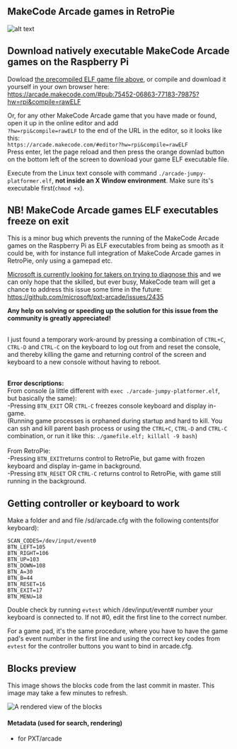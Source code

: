 ## MakeCode Arcade games in RetroPie
![alt text](https://github.com/Vegz78/jumpy-platformer-ELF-test/blob/master/assets/MakeCode_Arcade_RetroPie.gif)
## Download natively executable MakeCode Arcade games on the Raspberry Pi
Dowload [the precompiled ELF game file above](https://github.com/Vegz78/jumpy-platformer-ELF-test/raw/master/arcade-jumpy-platformer.elf), or compile and download it yourself in your own browser here:
https://arcade.makecode.com/#pub:75452-06863-77183-79875?hw=rpi&compile=rawELF

Or, for any other MakeCode Arcade game that you have made or found, open it up in the online editor and add<BR>
```?hw=rpi&compile=rawELF``` to the end of the URL in the editor, so it looks like this:<BR>
```https://arcade.makecode.com/#editor?hw=rpi&compile=rawELF```<BR>
Press enter, let the page reload and then press the orange downlad button on the bottom left of the screen to download your game ELF executable file.

Execute from the Linux text console with command ```./arcade-jumpy-platformer.elf```, **not inside an X Window environment**. Make sure its's executable first(```chmod +x```).

## NB! MakeCode Arcade games ELF executables freeze on exit
This is a minor bug which prevents the running of the MakeCode Arcade games on the Raspberry Pi as ELF executables from being as smooth as it could be, with for instance full integration of MakeCode Arcade games in RetroPie, only using a gamepad etc. 

[Microsoft is currently looking for takers on trying to diagnose this](https://forum.makecode.com/t/how-to-launch-makecode-arcade-uf2s-in-raspbian-retropie/2725/22) and we can only hope that the skilled, but ever busy, MakeCode team will get a chance to address this issue some time in the future:
https://github.com/microsoft/pxt-arcade/issues/2435

**Any help on solving or speeding up the solution for this issue from the community is greatly appreciated!**

<BR>I just found a temporary work-around by pressing a combination of ```CTRL+C```, ```CTRL-D``` and ```CTRL-C``` on the keyboard to log out from and reset the console, and thereby killing the game and returning control of the screen and keyboard to a new console without having to reboot. 

<BR>**Error descriptions:**<BR>
From console (a little different with ```exec ./arcade-jumpy-platformer.elf```, but basically the same):<BR>
-Pressing ```BTN_EXIT``` OR ```CTRL-C``` freezes console keyboard and display in-game.<BR>
(Running game processes is orphaned during startup and hard to kill. You can ssh and kill parent bash process or using the ```CTRL+C```, ```CTRL-D``` and ```CTRL-C``` combination,  or run it like this: ```./gamefile.elf; killall -9 bash```)<BR><BR>
From RetroPie:<BR>
-Pressing ```BTN_EXIT```returns control to RetroPie, but game with frozen keyboard and display in-game in background.<BR>
-Pressing ```BTN_RESET``` OR ```CTRL-C``` returns control to RetroPie, with game still running in the background.<BR>

## Getting controller or keyboard to work
Make a folder and and file /sd/arcade.cfg with the following contents(for keyboard):
```
SCAN_CODES=/dev/input/event0
BTN_LEFT=105
BTN_RIGHT=106
BTN_UP=103
BTN_DOWN=108
BTN_A=30
BTN_B=44
BTN_RESET=16
BTN_EXIT=17
BTN_MENU=18
```

Double check by running ```evtest``` which /dev/input/event# number your keyboard is connected to. If not #0, edit the first line to the correct number.

For a game pad, it's the same procedure, where you have to have the game pad's event number in the first line and using the correct key codes from ```evtest``` for the controller buttons you want to bind in arcade.cfg.





## Blocks preview

This image shows the blocks code from the last commit in master.
This image may take a few minutes to refresh.

![A rendered view of the blocks](https://github.com/vegz78/jumpy-platformer/raw/master/.github/makecode/blocks.png)

#### Metadata (used for search, rendering)

* for PXT/arcade
<script src="https://makecode.com/gh-pages-embed.js"></script><script>makeCodeRender("{{ site.makecode.home_url }}", "{{ site.github.owner_name }}/{{ site.github.repository_name }}");</script>
